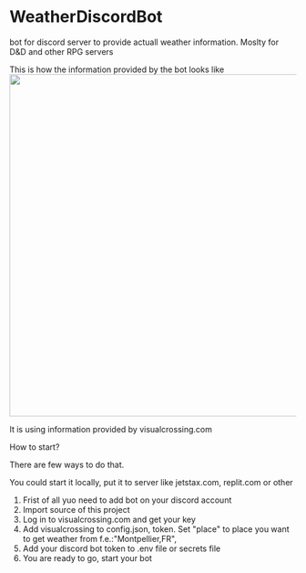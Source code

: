 # WeatherDiscordBot
bot for discord server to provide actuall weather information. Moslty for D&amp;D and other RPG servers

This is how the information provided by the bot looks like
<img src="https://github.com/coldMorningLight/WeatherDiscordBot/assets/20987003/f433bdc6-363e-470b-9db3-6fe776c7cc62" width="600">

It is using information provided by visualcrossing.com

How to start?

There are few ways to do that.

You could start it locally, put it to server like jetstax.com, replit.com or other

1. Frist of all yuo need to add bot on your discord account
2. Import source of this project
3. Log in to visualcrossing.com and get your key
4. Add visualcrossing to config.json, token. Set "place" to place you want to get weather from f.e.:"Montpellier,FR",
5. Add your discord bot token to .env file or secrets file
6. You are ready to go, start your bot

